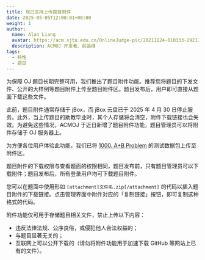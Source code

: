 ```yaml
---
title: 现已支持上传题目附件
date: 2025-05-05T12:00:01+08:00
weight: 1
author:
  name: Alan Liang
  avatar: https://acm.sjtu.edu.cn/OnlineJudge-pic/20211124-010333-292122.png
  description: ACMOJ 开发者、前运维
tags:
  - 特性
  - 题目
---
```


为保障 OJ 题目长期完整可用，我们推出了题目附件功能。推荐您将题目的下发文件、公开的大样例等题目附件上传至题目附件区。题目发布后，用户即可直接从题面下载这些文件。

<!--more-->

此前，题目附件通常存储于 jBox，而 jBox 云盘已于 2025 年 4 月 30 日停止服务。此外，当上传题目的助教毕业时，其个人存储将会清空，附件下载链接也会失效。为避免这些情况，ACMOJ 于近日新增了题目附件功能，题目管理员可以将附件存储于 OJ 服务器上。

为方便各位用户体验此功能，我们已将 [1000. A+B Problem](https://acm.sjtu.edu.cn/OnlineJudge/problem/1000) 的测试数据包上传至附件区。

题目附件的下载权限与查看题面的权限相同，题目发布前，只有题目管理员可以下载附件；题目发布后，所有登录用户均可下载题目附件。

您可以在题面中使用形如 `[attachment]文件名.zip[/attachment]` 的代码以插入题目附件的下载链接。点击管理界面中附件对应的「复制链接」按钮，即可复制这种格式的代码。

附件功能仅可用于存储题目相关文件，禁止上传以下内容：

- 违反法律法规、公序良俗，或侵犯他人合法权益的；
- 与题目显著无关的；
- 互联网上可以公开下载的（请勿将附件功能用于加速下载 GitHub 等网站上已有的文件）。
